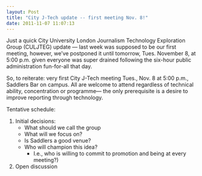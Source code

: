 ```yaml
---
layout: Post
title: "City J-Tech update -- first meeting Nov. 8!"
date: 2011-11-07 11:07:13
---
```


Just a quick City University London Journalism Technology Exploration Group (CULJTEG) update — last week was supposed to be our first meeting, however, we’ve postponed it until tomorrow, Tues. November 8, at 5:00 p.m. given everyone was super drained following the six-hour public administration fun-for-all that day. 

So, to reiterate: very first City J-Tech meeting Tues., Nov. 8 at 5:00 p.m., Saddlers Bar on campus. All are welcome to attend regardless of technical ability, concentration or programme— the only prerequisite is a desire to improve reporting through technology.

Tentative schedule:

1. Initial decisions: 
    + What should we call the group
    + What will we focus on?
    + Is Saddlers a good venue?
    + Who will champion this idea? 
        + I.e., who is willing to commit to promotion and being at every meeting?)
2. Open discussion